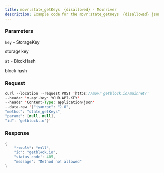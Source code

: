 ```yaml
---
title: movr:state_getKeys  {disallowed} - Moonriver
description: Example code for the movr:state_getKeys  {disallowed} json-rpc method. Сomplete guide on how to use movr:state_getKeys  {disallowed} json-rpc in GetBlock.io Web3 documentation.
---
```


### Parameters


`key` - StorageKey

storage key

`at` - BlockHash

block hash

### Request

``` java
curl --location --request POST 'https://movr.getblock.io/mainnet/' 
--header 'x-api-key: YOUR-API-KEY' 
--header 'Content-Type: application/json' 
--data-raw '{"jsonrpc": "2.0",
"method": "state_getKeys",
"params": [null, null],
"id": "getblock.io"}'
```

###  Response

``` java
{
    "result": "null",
    "id": "getblock.io",
    "status_code": 405,
    "message": "Method not allowed"
}
```

